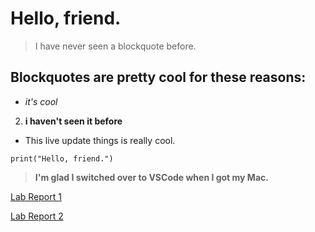 # Hello, friend.
> I have never seen a blockquote before.
## Blockquotes are pretty cool for these reasons:
* *it's cool*
2. **i haven't seen it before**
* This live update things is really cool.


```
print("Hello, friend.")
```
> **I'm glad I switched over to VSCode when I got my Mac.**


[Lab Report 1](lab-report-1-week-0.html)

[Lab Report 2](https://peytongaudet.github.io/cse15L-lab-reports/lab-report-1-week-0.html)